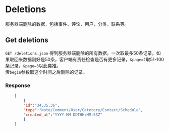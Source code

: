 # Deletions
服务器端删除的数据，包括事件、评论，用户，分类，联系等。

## Get deletions
`GET /deletions.json` 得到服务器端删除的所有数据。一次取最多50条记录。如果取回来数据刚好是50条，客户端有责任检查是否有更多记录，`&page=2`取51-100条记录，`&page=3`以此类推。  
传`begin`参数取这个时间之后删除的记录。

### Response

```json
	[
		{
		"id":"34,35,36",  
		"type":"Note/Comment/User/Catetory/Contact/Schedule",
		"created_at":"YYYY-MM-DDTHH:MM:SSZ"
		}
	]
```